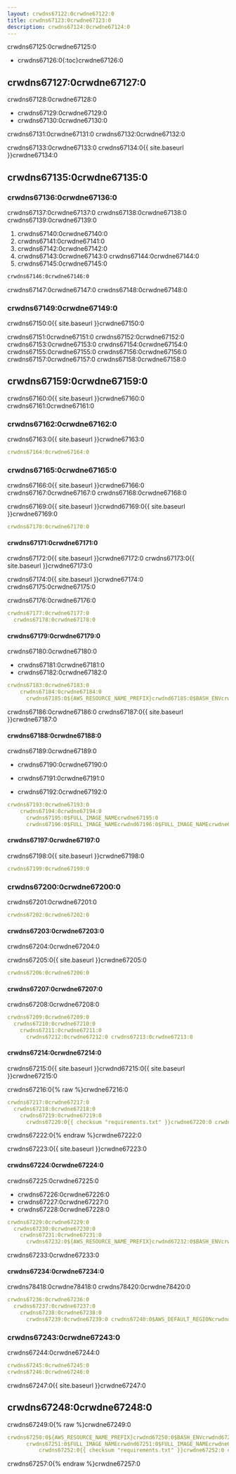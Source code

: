 ```yaml
---
layout: crwdns67122:0crwdne67122:0
title: crwdns67123:0crwdne67123:0
description: crwdns67124:0crwdne67124:0
---
```

crwdns67125:0crwdne67125:0

- crwdns67126:0{:toc}crwdne67126:0

## crwdns67127:0crwdne67127:0

crwdns67128:0crwdne67128:0

- crwdns67129:0crwdne67129:0
- crwdns67130:0crwdne67130:0

crwdns67131:0crwdne67131:0 crwdns67132:0crwdne67132:0

crwdns67133:0crwdne67133:0 crwdns67134:0{{ site.baseurl }}crwdne67134:0

## crwdns67135:0crwdne67135:0

### crwdns67136:0crwdne67136:0

crwdns67137:0crwdne67137:0 crwdns67138:0crwdne67138:0 crwdns67139:0crwdne67139:0

1. crwdns67140:0crwdne67140:0
2. crwdns67141:0crwdne67141:0
3. crwdns67142:0crwdne67142:0
4. crwdns67143:0crwdne67143:0 crwdns67144:0crwdne67144:0
5. crwdns67145:0crwdne67145:0

```bash
crwdns67146:0crwdne67146:0
```

crwdns67147:0crwdne67147:0 crwdns67148:0crwdne67148:0

### crwdns67149:0crwdne67149:0

crwdns67150:0{{ site.baseurl }}crwdne67150:0

crwdns67151:0crwdne67151:0 crwdns67152:0crwdne67152:0 crwdns67153:0crwdne67153:0 crwdns67154:0crwdne67154:0 crwdns67155:0crwdne67155:0 crwdns67156:0crwdne67156:0 crwdns67157:0crwdne67157:0 crwdns67158:0crwdne67158:0

## crwdns67159:0crwdne67159:0

crwdns67160:0{{ site.baseurl }}crwdne67160:0 crwdns67161:0crwdne67161:0

### crwdns67162:0crwdne67162:0

crwdns67163:0{{ site.baseurl }}crwdne67163:0

```yaml
crwdns67164:0crwdne67164:0
```

### crwdns67165:0crwdne67165:0

crwdns67166:0{{ site.baseurl }}crwdne67166:0 crwdns67167:0crwdne67167:0 crwdns67168:0crwdne67168:0

crwdns67169:0{{ site.baseurl }}crwdnd67169:0{{ site.baseurl }}crwdne67169:0

```yaml
crwdns67170:0crwdne67170:0
```

#### crwdns67171:0crwdne67171:0

crwdns67172:0{{ site.baseurl }}crwdne67172:0 crwdns67173:0{{ site.baseurl }}crwdne67173:0

crwdns67174:0{{ site.baseurl }}crwdne67174:0 crwdns67175:0crwdne67175:0

crwdns67176:0crwdne67176:0

```yaml
crwdns67177:0crwdne67177:0
  crwdns67178:0crwdne67178:0
```

#### crwdns67179:0crwdne67179:0

crwdns67180:0crwdne67180:0

- crwdns67181:0crwdne67181:0
- crwdns67182:0crwdne67182:0

```yaml
crwdns67183:0crwdne67183:0
    crwdns67184:0crwdne67184:0
      crwdns67185:0${AWS_RESOURCE_NAME_PREFIX}crwdnd67185:0$BASH_ENVcrwdnd67185:0${AWS_ACCOUNT_ID}crwdnd67185:0${AWS_DEFAULT_REGION}crwdnd67185:0${ECR_REPOSITORY_NAME}crwdnd67185:0${CIRCLE_SHA1}crwdnd67185:0$BASH_ENVcrwdne67185:0
```

crwdns67186:0crwdne67186:0 crwdns67187:0{{ site.baseurl }}crwdne67187:0

#### crwdns67188:0crwdne67188:0

crwdns67189:0crwdne67189:0

- crwdns67190:0crwdne67190:0

- crwdns67191:0crwdne67191:0

- crwdns67192:0crwdne67192:0

```yaml
crwdns67193:0crwdne67193:0
    crwdns67194:0crwdne67194:0
      crwdns67195:0$FULL_IMAGE_NAMEcrwdne67195:0
      crwdns67196:0$FULL_IMAGE_NAMEcrwdnd67196:0$FULL_IMAGE_NAMEcrwdne67196:0
```

#### crwdns67197:0crwdne67197:0

crwdns67198:0{{ site.baseurl }}crwdne67198:0

```yaml
crwdns67199:0crwdne67199:0
```

### crwdns67200:0crwdne67200:0

crwdns67201:0crwdne67201:0

```yaml
crwdns67202:0crwdne67202:0
```

#### crwdns67203:0crwdne67203:0

crwdns67204:0crwdne67204:0

crwdns67205:0{{ site.baseurl }}crwdne67205:0

```yaml
crwdns67206:0crwdne67206:0
```

#### crwdns67207:0crwdne67207:0

crwdns67208:0crwdne67208:0

```yaml
crwdns67209:0crwdne67209:0
  crwdns67210:0crwdne67210:0
    crwdns67211:0crwdne67211:0
      crwdns67212:0crwdne67212:0 crwdns67213:0crwdne67213:0
```

#### crwdns67214:0crwdne67214:0

crwdns67215:0{{ site.baseurl }}crwdnd67215:0{{ site.baseurl }}crwdne67215:0

crwdns67216:0{% raw %}crwdne67216:0

```yaml
crwdns67217:0crwdne67217:0
  crwdns67218:0crwdne67218:0
    crwdns67219:0crwdne67219:0
      crwdns67220:0{{ checksum "requirements.txt" }}crwdne67220:0 crwdns67221:0{{ checksum "requirements.txt" }}crwdne67221:0
```

crwdns67222:0{% endraw %}crwdne67222:0

crwdns67223:0{{ site.baseurl }}crwdne67223:0

#### crwdns67224:0crwdne67224:0

crwdns67225:0crwdne67225:0

- crwdns67226:0crwdne67226:0
- crwdns67227:0crwdne67227:0
- crwdns67228:0crwdne67228:0

```yaml
crwdns67229:0crwdne67229:0
  crwdns67230:0crwdne67230:0
    crwdns67231:0crwdne67231:0
      crwdns67232:0${AWS_RESOURCE_NAME_PREFIX}crwdnd67232:0$BASH_ENVcrwdnd67232:0${AWS_RESOURCE_NAME_PREFIX}crwdnd67232:0$BASH_ENVcrwdnd67232:0${AWS_RESOURCE_NAME_PREFIX}crwdnd67232:0$BASH_ENVcrwdne67232:0
```

crwdns67233:0crwdne67233:0

#### crwdns67234:0crwdne67234:0

crwdns78418:0crwdne78418:0 crwdns78420:0crwdne78420:0

```yaml
crwdns67236:0crwdne67236:0
  crwdns67237:0crwdne67237:0
    crwdns67238:0crwdne67238:0
      crwdns67239:0crwdne67239:0 crwdns67240:0$AWS_DEFAULT_REGIONcrwdnd67240:0$AWS_ACCOUNT_ID.dkr.ecr.$crwdnd67240:0$ECR_REPOSITORY_NAMEcrwdnd67240:0$CIRCLE_SHA1crwdne67240:0 crwdns67241:0${AWS_RESOURCE_NAME_PREFIX}crwdnd67241:0${AWS_RESOURCE_NAME_PREFIX}crwdnd67241:0$AWS_ACCOUNT_IDcrwdnd67241:0${AWS_RESOURCE_NAME_PREFIX}crwdne67241:0 crwdns67242:0$ECS_CLUSTER_NAMEcrwdnd67242:0$ECS_SERVICE_NAMEcrwdnd67242:0[0]crwdnd67242:0[0]crwdnd67242:0$TARGET_GROUP_ARNcrwdnd67242:0[0]crwdnd67242:0[0]crwdnd67242:0$ELB_ARNcrwdnd67242:0[0]crwdnd67242:0$ELB_DNS_NAMEcrwdne67242:0
```

### crwdns67243:0crwdne67243:0

crwdns67244:0crwdne67244:0

```yaml
crwdns67245:0crwdne67245:0
crwdns67246:0crwdne67246:0
```

crwdns67247:0{{ site.baseurl }}crwdne67247:0

## crwdns67248:0crwdne67248:0

crwdns67249:0{% raw %}crwdne67249:0

```yaml
crwdns67250:0${AWS_RESOURCE_NAME_PREFIX}crwdnd67250:0$BASH_ENVcrwdnd67250:0${AWS_ACCOUNT_ID}crwdnd67250:0${AWS_DEFAULT_REGION}crwdnd67250:0${ECR_REPOSITORY_NAME}crwdnd67250:0${CIRCLE_SHA1}crwdnd67250:0$BASH_ENVcrwdnd67250:0$FULL_IMAGE_NAMEcrwdne67250:0
      crwdns67251:0$FULL_IMAGE_NAMEcrwdnd67251:0$FULL_IMAGE_NAMEcrwdne67251:0
          crwdns67252:0{{ checksum "requirements.txt" }}crwdne67252:0 crwdns67253:0{{ checksum "requirements.txt" }}crwdnd67253:0${AWS_RESOURCE_NAME_PREFIX}crwdnd67253:0$BASH_ENVcrwdnd67253:0${AWS_RESOURCE_NAME_PREFIX}crwdnd67253:0$BASH_ENVcrwdnd67253:0${AWS_RESOURCE_NAME_PREFIX}crwdnd67253:0$BASH_ENVcrwdne67253:0 crwdns67254:0$AWS_DEFAULT_REGIONcrwdnd67254:0$AWS_ACCOUNT_ID.dkr.ecr.$crwdnd67254:0$ECR_REPOSITORY_NAMEcrwdnd67254:0$CIRCLE_SHA1crwdne67254:0 crwdns67255:0${AWS_RESOURCE_NAME_PREFIX}crwdnd67255:0${AWS_RESOURCE_NAME_PREFIX}crwdnd67255:0$AWS_ACCOUNT_IDcrwdnd67255:0${AWS_RESOURCE_NAME_PREFIX}crwdne67255:0 crwdns67256:0$ECS_CLUSTER_NAMEcrwdnd67256:0$ECS_SERVICE_NAMEcrwdnd67256:0[0]crwdnd67256:0[0]crwdnd67256:0$TARGET_GROUP_ARNcrwdnd67256:0[0]crwdnd67256:0[0]crwdnd67256:0$ELB_ARNcrwdnd67256:0[0]crwdnd67256:0$ELB_DNS_NAMEcrwdne67256:0
```

crwdns67257:0{% endraw %}crwdne67257:0